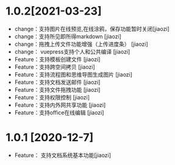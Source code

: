 # 1.0.2[2021-03-23]
- change：支持图片在线预览,在线涂鸦，保存功能暂时关闭[jiaozi]
- change：支持所见即所得markdown [jiaozi]
- change：拖拽上传文件功能增强（上传进度条） [jiaozi]
- change： vuepress支持个人和公共编译 [jiaozi]
- Feature：支持模板创建文件 [jiaozi]
- Feature：支持跨空间拷贝 [jiaozi]
- Feature：支持流程图和思维导图生成图片 [jiaozi]
- Feature：支持文档发送邮件 [jiaozi]
- Feature：支持文件拖拽功能 [jiaozi]
- Feature：支持权限控制 [jiaozi]
- Feature：支持内外网共享功能 [jiaozi]
- Feature：支持office在线编辑 [jiaozi]
# 1.0.1 [2020-12-7]
- Feature： 支持文档系统基本功能[jiaozi]
